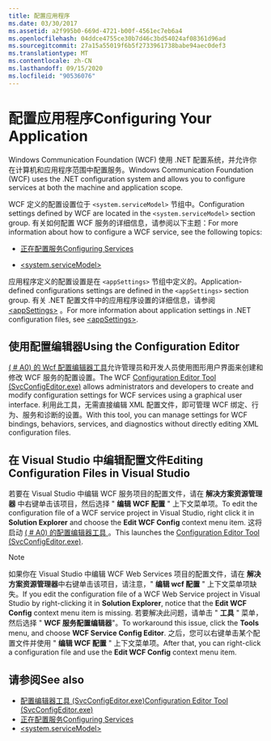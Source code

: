 ```yaml
---
title: 配置应用程序
ms.date: 03/30/2017
ms.assetid: a2f995b0-669d-4721-b00f-4561ec7eb6a4
ms.openlocfilehash: 04ddce4755ce30b7d46c3bd54024af08361d96ad
ms.sourcegitcommit: 27a15a55019f6b5f2733961738babe94aec0def3
ms.translationtype: MT
ms.contentlocale: zh-CN
ms.lasthandoff: 09/15/2020
ms.locfileid: "90536076"
---
```

# <a name="configuring-your-application"></a><span data-ttu-id="43865-102">配置应用程序</span><span class="sxs-lookup"><span data-stu-id="43865-102">Configuring Your Application</span></span>
<span data-ttu-id="43865-103">Windows Communication Foundation (WCF) 使用 .NET 配置系统，并允许你在计算机和应用程序范围中配置服务。</span><span class="sxs-lookup"><span data-stu-id="43865-103">Windows Communication Foundation (WCF) uses the .NET configuration system and allows you to configure services at both the machine and application scope.</span></span>  
  
 <span data-ttu-id="43865-104">WCF 定义的配置设置位于 `<system.serviceModel>` 节组中。</span><span class="sxs-lookup"><span data-stu-id="43865-104">Configuration settings defined by WCF are located in the `<system.serviceModel>` section group.</span></span> <span data-ttu-id="43865-105">有关如何配置 WCF 服务的详细信息，请参阅以下主题：</span><span class="sxs-lookup"><span data-stu-id="43865-105">For more information about how to configure a WCF service, see the following topics:</span></span>  
  
- [<span data-ttu-id="43865-106">正在配置服务</span><span class="sxs-lookup"><span data-stu-id="43865-106">Configuring Services</span></span>](../configuring-services.md)  
  
- [\<system.serviceModel>](../../configure-apps/file-schema/wcf/system-servicemodel.md)  
  
 <span data-ttu-id="43865-107">应用程序定义的配置设置是在 `<appSettings>` 节组中定义的。</span><span class="sxs-lookup"><span data-stu-id="43865-107">Application-defined configurations settings are defined in the `<appSettings>` section group.</span></span> <span data-ttu-id="43865-108">有关 .NET 配置文件中的应用程序设置的详细信息，请参阅 [\<appSettings>](/previous-versions/dotnet/netframework-4.0/ms228154(v=vs.100)) 。</span><span class="sxs-lookup"><span data-stu-id="43865-108">For more information about application settings in .NET configuration files, see [\<appSettings>](/previous-versions/dotnet/netframework-4.0/ms228154(v=vs.100)).</span></span>  
  
## <a name="using-the-configuration-editor"></a><span data-ttu-id="43865-109">使用配置编辑器</span><span class="sxs-lookup"><span data-stu-id="43865-109">Using the Configuration Editor</span></span>  
 <span data-ttu-id="43865-110">[ ( # A0) 的 Wcf 配置编辑器工具](../configuration-editor-tool-svcconfigeditor-exe.md)允许管理员和开发人员使用图形用户界面来创建和修改 WCF 服务的配置设置。</span><span class="sxs-lookup"><span data-stu-id="43865-110">The WCF [Configuration Editor Tool (SvcConfigEditor.exe)](../configuration-editor-tool-svcconfigeditor-exe.md) allows administrators and developers to create and modify configuration settings for WCF services using a graphical user interface.</span></span> <span data-ttu-id="43865-111">利用此工具，无需直接编辑 XML 配置文件，即可管理 WCF 绑定、行为、服务和诊断的设置。</span><span class="sxs-lookup"><span data-stu-id="43865-111">With this tool, you can manage settings for WCF bindings, behaviors, services, and diagnostics without directly editing XML configuration files.</span></span>  
  
## <a name="editing-configuration-files-in-visual-studio"></a><span data-ttu-id="43865-112">在 Visual Studio 中编辑配置文件</span><span class="sxs-lookup"><span data-stu-id="43865-112">Editing Configuration Files in Visual Studio</span></span>  
 <span data-ttu-id="43865-113">若要在 Visual Studio 中编辑 WCF 服务项目的配置文件，请在 **解决方案资源管理器** 中右键单击该项目，然后选择 " **编辑 WCF 配置** " 上下文菜单项。</span><span class="sxs-lookup"><span data-stu-id="43865-113">To edit the configuration file of a WCF service project in Visual Studio, right click it in **Solution Explorer** and choose the **Edit WCF Config** context menu item.</span></span> <span data-ttu-id="43865-114">这将启动 [ ( # A0) 的配置编辑器工具 ](../configuration-editor-tool-svcconfigeditor-exe.md)。</span><span class="sxs-lookup"><span data-stu-id="43865-114">This launches the [Configuration Editor Tool (SvcConfigEditor.exe)](../configuration-editor-tool-svcconfigeditor-exe.md).</span></span>  
  
> [!NOTE]
> <span data-ttu-id="43865-115">如果你在 Visual Studio 中编辑 WCF Web Services 项目的配置文件，请在 **解决方案资源管理器**中右键单击该项目，请注意，" **编辑 wcf 配置** " 上下文菜单项缺失。</span><span class="sxs-lookup"><span data-stu-id="43865-115">If you edit the configuration file of a WCF Web Service project in Visual Studio by right-clicking it in **Solution Explorer**, notice that the **Edit WCF Config** context menu item is missing.</span></span> <span data-ttu-id="43865-116">若要解决此问题，请单击 " **工具** " 菜单，然后选择 " **WCF 服务配置编辑器**"。</span><span class="sxs-lookup"><span data-stu-id="43865-116">To workaround this issue, click the **Tools** menu, and choose **WCF Service Config Editor**.</span></span> <span data-ttu-id="43865-117">之后，您可以右键单击某个配置文件并使用 " **编辑 WCF 配置** " 上下文菜单项。</span><span class="sxs-lookup"><span data-stu-id="43865-117">After that, you can right-click a configuration file and use the **Edit WCF Config** context menu item.</span></span>  
  
## <a name="see-also"></a><span data-ttu-id="43865-118">请参阅</span><span class="sxs-lookup"><span data-stu-id="43865-118">See also</span></span>

- [<span data-ttu-id="43865-119">配置编辑器工具 (SvcConfigEditor.exe)</span><span class="sxs-lookup"><span data-stu-id="43865-119">Configuration Editor Tool (SvcConfigEditor.exe)</span></span>](../configuration-editor-tool-svcconfigeditor-exe.md)
- [<span data-ttu-id="43865-120">正在配置服务</span><span class="sxs-lookup"><span data-stu-id="43865-120">Configuring Services</span></span>](../configuring-services.md)
- [\<system.serviceModel>](../../configure-apps/file-schema/wcf/system-servicemodel.md)
